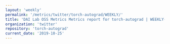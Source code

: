 ```yaml
---
layout: 'weekly'
permalink: '/metrics/twitter/torch-autograd/WEEKLY/'
title: 'DAI Lab OSS Metrics Metrics report for torch-autograd | WEEKLY-REPORT-2019-10-25'
organization: 'twitter'
repository: 'torch-autograd'
current_date: '2019-10-25'
---
```

